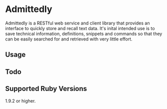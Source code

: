 # Admittedly

Admittedly is a RESTful web service and client library that provides an interface to quickly store and recall text data.  It's inital intended use is to save technical information, definitions, snippets and commands so that they can be easily searched for and retrieved with very little effort.

## Usage
<!-- Fill this later -->

## Todo
<!-- Fill this later -->

## Supported Ruby Versions
1.9.2 or higher.